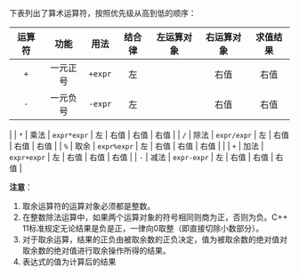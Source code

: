 下表列出了算术运算符，按照优先级从高到低的顺序：

| 运算符 | 功能 | 用法 | 结合律 | 左运算对象 | 右运算对象 | 求值结果 |
| :-: | :-: | :-: | :-: | :-: | :-: | :-: |
| `+` | 一元正号 | `+expr` | 左 |  | 右值 | 右值 |
| `-` | 一元负号 | `-expr` | 左 |  | 右值 | 右值 |
|
| `*` | 乘法 | `expr*expr` | 左 | 右值 | 右值 | 右值 |
| `/` | 除法 | `expr/expr` | 左 | 右值 | 右值 | 右值 |
| `%` | 取余 | `expr%expr` | 左 | 右值 | 右值 | 右值 |
|
| `+` | 加法 | `expr+expr` | 左 | 右值 | 右值 | 右值 |
| `-` | 减法 | `expr-expr` | 左 | 右值 | 右值 | 右值 |

**注意**：

1. 取余运算符的运算对象必须都是整数。
2. 在整数除法运算中，如果两个运算对象的符号相同则商为正，否则为负。C++ 11标准规定无论结果是负是正，一律向0取整（即直接切除小数部分）。
3. 对于取余运算，结果的正负由被取余数的正负决定，值为被取余数的绝对值对取余数的绝对值进行取余操作所得的结果。
4. 表达式的值为计算后的结果